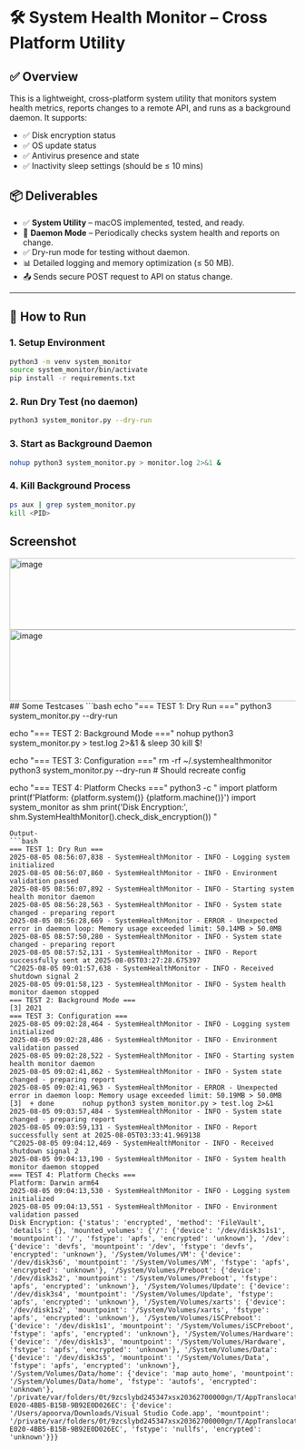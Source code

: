 # 🛠️ System Health Monitor – Cross Platform Utility

## ✅ Overview

This is a lightweight, cross-platform system utility that monitors system health metrics, reports changes to a remote API, and runs as a background daemon. It supports:

- ✅ Disk encryption status
- ✅ OS update status
- ✅ Antivirus presence and state
- ✅ Inactivity sleep settings (should be ≤ 10 mins)

## 📦 Deliverables

- ✅ **System Utility** – macOS implemented, tested, and ready.
- 🔁 **Daemon Mode** – Periodically checks system health and reports on change.
- ✅ Dry-run mode for testing without daemon.
- 📊 Detailed logging and memory optimization (≤ 50 MB).
- 📤 Sends secure POST request to API on status change.

---

## 🚀 How to Run

### 1. Setup Environment

```bash
python3 -m venv system_monitor
source system_monitor/bin/activate
pip install -r requirements.txt
```
### 2. Run Dry Test (no daemon)
```bash
python3 system_monitor.py --dry-run
```
### 3. Start as Background Daemon
```bash
nohup python3 system_monitor.py > monitor.log 2>&1 &
```
### 4. Kill Background Process
```bash
ps aux | grep system_monitor.py
kill <PID>
```
## Screenshot
<img width="877" height="126" alt="image" src="https://github.com/user-attachments/assets/c9b77a93-c565-49a9-a18c-58568ffbc4e1" />
<img width="877" height="126" alt="image" src="https://github.com/user-attachments/assets/bc12c690-8a77-4fd2-8ccc-5aa214f65fd3" />
## Some Testcases
```bash
echo "=== TEST 1: Dry Run ==="
python3 system_monitor.py --dry-run

echo "=== TEST 2: Background Mode ==="
nohup python3 system_monitor.py > test.log 2>&1 &
sleep 30
kill $!

echo "=== TEST 3: Configuration ==="
rm -rf ~/.systemhealthmonitor
python3 system_monitor.py --dry-run  # Should recreate config

echo "=== TEST 4: Platform Checks ==="
python3 -c "
import platform
print(f'Platform: {platform.system()} {platform.machine()}')
import system_monitor as shm
print('Disk Encryption:', shm.SystemHealthMonitor().check_disk_encryption())
"
```
Output-
```bash
=== TEST 1: Dry Run ===
2025-08-05 08:56:07,838 - SystemHealthMonitor - INFO - Logging system initialized
2025-08-05 08:56:07,860 - SystemHealthMonitor - INFO - Environment validation passed
2025-08-05 08:56:07,892 - SystemHealthMonitor - INFO - Starting system health monitor daemon
2025-08-05 08:56:28,563 - SystemHealthMonitor - INFO - System state changed - preparing report
2025-08-05 08:56:28,669 - SystemHealthMonitor - ERROR - Unexpected error in daemon loop: Memory usage exceeded limit: 50.14MB > 50.0MB
2025-08-05 08:57:50,280 - SystemHealthMonitor - INFO - System state changed - preparing report
2025-08-05 08:57:52,131 - SystemHealthMonitor - INFO - Report successfully sent at 2025-08-05T03:27:28.675397
^C2025-08-05 09:01:57,638 - SystemHealthMonitor - INFO - Received shutdown signal 2
2025-08-05 09:01:58,123 - SystemHealthMonitor - INFO - System health monitor daemon stopped
=== TEST 2: Background Mode ===
[3] 2021
=== TEST 3: Configuration ===
2025-08-05 09:02:28,464 - SystemHealthMonitor - INFO - Logging system initialized
2025-08-05 09:02:28,486 - SystemHealthMonitor - INFO - Environment validation passed
2025-08-05 09:02:28,522 - SystemHealthMonitor - INFO - Starting system health monitor daemon
2025-08-05 09:02:41,862 - SystemHealthMonitor - INFO - System state changed - preparing report
2025-08-05 09:02:41,963 - SystemHealthMonitor - ERROR - Unexpected error in daemon loop: Memory usage exceeded limit: 50.19MB > 50.0MB
[3]  + done       nohup python3 system_monitor.py > test.log 2>&1
2025-08-05 09:03:57,484 - SystemHealthMonitor - INFO - System state changed - preparing report
2025-08-05 09:03:59,131 - SystemHealthMonitor - INFO - Report successfully sent at 2025-08-05T03:33:41.969138
^C2025-08-05 09:04:12,469 - SystemHealthMonitor - INFO - Received shutdown signal 2
2025-08-05 09:04:13,190 - SystemHealthMonitor - INFO - System health monitor daemon stopped
=== TEST 4: Platform Checks ===
Platform: Darwin arm64
2025-08-05 09:04:13,530 - SystemHealthMonitor - INFO - Logging system initialized
2025-08-05 09:04:13,551 - SystemHealthMonitor - INFO - Environment validation passed
Disk Encryption: {'status': 'encrypted', 'method': 'FileVault', 'details': {}, 'mounted_volumes': {'/': {'device': '/dev/disk3s1s1', 'mountpoint': '/', 'fstype': 'apfs', 'encrypted': 'unknown'}, '/dev': {'device': 'devfs', 'mountpoint': '/dev', 'fstype': 'devfs', 'encrypted': 'unknown'}, '/System/Volumes/VM': {'device': '/dev/disk3s6', 'mountpoint': '/System/Volumes/VM', 'fstype': 'apfs', 'encrypted': 'unknown'}, '/System/Volumes/Preboot': {'device': '/dev/disk3s2', 'mountpoint': '/System/Volumes/Preboot', 'fstype': 'apfs', 'encrypted': 'unknown'}, '/System/Volumes/Update': {'device': '/dev/disk3s4', 'mountpoint': '/System/Volumes/Update', 'fstype': 'apfs', 'encrypted': 'unknown'}, '/System/Volumes/xarts': {'device': '/dev/disk1s2', 'mountpoint': '/System/Volumes/xarts', 'fstype': 'apfs', 'encrypted': 'unknown'}, '/System/Volumes/iSCPreboot': {'device': '/dev/disk1s1', 'mountpoint': '/System/Volumes/iSCPreboot', 'fstype': 'apfs', 'encrypted': 'unknown'}, '/System/Volumes/Hardware': {'device': '/dev/disk1s3', 'mountpoint': '/System/Volumes/Hardware', 'fstype': 'apfs', 'encrypted': 'unknown'}, '/System/Volumes/Data': {'device': '/dev/disk3s5', 'mountpoint': '/System/Volumes/Data', 'fstype': 'apfs', 'encrypted': 'unknown'}, '/System/Volumes/Data/home': {'device': 'map auto_home', 'mountpoint': '/System/Volumes/Data/home', 'fstype': 'autofs', 'encrypted': 'unknown'}, '/private/var/folders/0t/9zcslybd245347xsx20362700000gn/T/AppTranslocation/751E71AB-E020-4BB5-B15B-9B92E0D026EC': {'device': '/Users/apoorva/Downloads/Visual Studio Code.app', 'mountpoint': '/private/var/folders/0t/9zcslybd245347xsx20362700000gn/T/AppTranslocation/751E71AB-E020-4BB5-B15B-9B92E0D026EC', 'fstype': 'nullfs', 'encrypted': 'unknown'}}}

```
